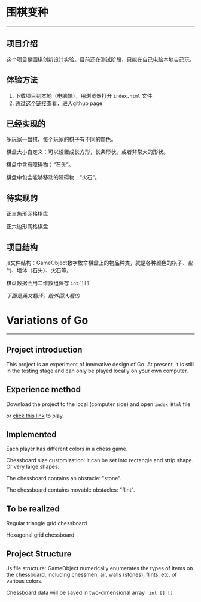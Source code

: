 # 围棋变种 

---

## 项目介绍

这个项目是围棋创新设计实验。目前还在测试阶段，只能在自己电脑本地自己玩。

## 体验方法

1. 下载项目到本地（电脑端），用浏览器打开 `index.html` 文件
2. 通过[这个链接](https://littlefean.github.io/GoVariation/)查看，进入github page

## 已经实现的

多玩家一盘棋、每个玩家的棋子有不同的颜色。

棋盘大小自定义：可以设置成长方形，长条形状。或者非常大的形状。

棋盘中含有障碍物：“石头”。

棋盘中包含能够移动的障碍物：“火石”。

## 待实现的

正三角形网格棋盘

正六边形网格棋盘

## 项目结构

js文件结构：GameObject数字枚举棋盘上的物品种类，就是各种颜色的棋子、空气、墙体（石头）、火石等。

棋盘数据会用二维数组保存 `int[][]`



*下面是英文翻译，给外国人看的*

# Variations of Go

---

## Project introduction


This project is an experiment of innovative design of Go. At present, it is still in the testing stage and can only be played locally on your own computer.

## Experience method

Download the project to the local (computer side) and open ` index Html ` file

or [click this link](https://littlefean.github.io/GoVariation/) to play.

## Implemented


Each player has different colors in a chess game.


Chessboard size customization: it can be set into rectangle and strip shape. Or very large shapes.


The chessboard contains an obstacle: "stone".


The chessboard contains movable obstacles: "flint".

## To be realized


Regular triangle grid chessboard


Hexagonal grid chessboard

## Project Structure


Js file structure: GameObject numerically enumerates the types of items on the chessboard, including chessmen, air, walls (stones), flints, etc. of various colors.


Chessboard data will be saved in two-dimensional array ` int [] []`



